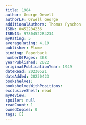 ```yaml
---
title: 1984
author: George Orwell
authorLF: Orwell George
additionalAuthors: Thomas Pynchon
ISBN: 0452284236
ISBN13: 9780452284234
myRating: 5
averageRating: 4.19
publisher: Plume
binding: Paperback
numberOfPages: 368
yearPublished: 2022
originalPublicationYear: 1949
dateRead: 20230521
dateAdded: 20230423
bookshelves: 
bookshelvesWithPositions: 
exclusiveShelf: read
myReview: 
spoiler: null
readCount: 1
ownedCopies: 0
tags: []
---
```


